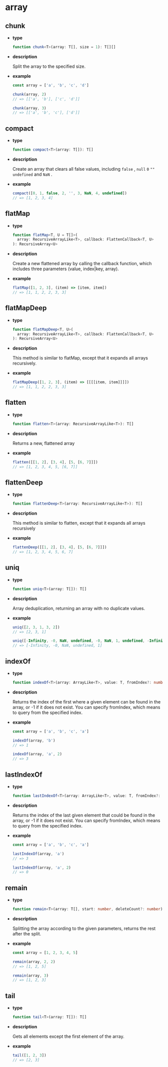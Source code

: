# array

## chunk

- **type**

  ```ts
  function chunk<T>(array: T[], size = 1): T[][]
  ```

- **description**

  Split the array to the specified size.

- **example**

  ```js
  const array = ['a', 'b', 'c', 'd']
  
  chunk(array, 2)
  // => [['a', 'b'], ['c', 'd']]
  
  chunk(array, 3)
  // => [['a', 'b', 'c'], ['d']]
  ```

## compact

- **type**

  ```ts
  function compact<T>(array: T[]): T[]
  ```

- **description**

  Create an array that clears all false values, including `false` , `null` `0` `""` `undefined` and `NaN` .

- **example**

  ```js
  compact([0, 1, false, 2, '', 3, NaN, 4, undefined])
  // => [1, 2, 3, 4]
  ```

## flatMap

- **type**

  ```ts
  function flatMap<T, U = T[]>(
    array: RecursiveArrayLike<T>, callback: FlattenCallback<T, U>
  ): RecursiveArray<U>
  ```

- **description**

  Create a new flattened array by calling the callback function, which includes three parameters (value, index|key, array).

- **example**

  ```js
  flatMap([1, 2, 3], (item) => [item, item])
  // => [1, 1, 2, 2, 3, 3]
  ```

## flatMapDeep

- **type**

  ```ts
  function flatMapDeep<T, U>(
    array: RecursiveArrayLike<T>, callback: FlattenCallback<T, U>
  ): RecursiveArray<U>
  ```

- **description**

  This method is similar to flatMap, except that it expands all arrays recursively.

- **example**

  ```js
  flatMapDeep([1, 2, 3], (item) => [[[[item, item]]]])
  // => [1, 1, 2, 2, 3, 3]
  ```

## flatten

- **type**

  ```ts
  function flatten<T>(array: RecursiveArrayLike<T>): T[]
  ```

- **description**

  Returns a new, flattened array

- **example**

  ```js
  flatten([[1, 2], [3, 4], [5, [6, 7]]])
  // => [1, 2, 3, 4, 5, [6, 7]]
  ```

## flattenDeep

- **type**

  ```ts
  function flattenDeep<T>(array: RecursiveArrayLike<T>): T[]
  ```

- **description**

  This method is similar to flatten, except that it expands all arrays recursively

- **example**

  ```js
  flattenDeep([[1, 2], [3, 4], [5, [6, 7]]])
  // => [1, 2, 3, 4, 5, 6, 7]
  ```

## uniq

- **type**

  ```ts
  function uniq<T>(array: T[]): T[]
  ```

- **description**

  Array deduplication, returning an array with no duplicate values.

- **example**

  ```js
  uniq([2, 3, 1, 3, 2])
  // => [2, 3, 1]
  
  uniq([-Infinity, -0, NaN, undefined, -0, NaN, 1, undefined, -Infinity])
  // => [-Infinity, -0, NaN, undefined, 1]
  ```

## indexOf

- **type**

  ```ts
  function indexOf<T>(array: ArrayLike<T>, value: T, fromIndex?: number): number
  ```

- **description**

  Returns the index of the first where a given element can be found in the array, or -1 if it does not exist. You can specify fromIndex, which means to query from the specified index.

- **example**

  ```js
  const array = ['a', 'b', 'c', 'a']
  
  indexOf(array, 'b')
  // => 1
  
  indexOf(array, 'a', 2)
  // => 3
  ```

## lastIndexOf

- **type**

  ```ts
  function lastIndexOf<T>(array: ArrayLike<T>, value: T, fromIndex?: number): number
  ```

- **description**

  Returns the index of the last given element that could be found in the array, or -1 if it does not exist. You can specify fromIndex, which means to query from the specified index.

- **example**

  ```js
  const array = ['a', 'b', 'c', 'a']
  
  lastIndexOf(array, 'a')
  // => 3
  
  lastIndexOf(array, 'a', 2)
  // => 0
  ```

## remain

- **type**

  ```ts
  function remain<T>(array: T[], start: number, deleteCount?: number): T[]
  ```

- **description**

  Splitting the array according to the given parameters, returns the rest after the split.

- **example**

  ```js
  const array = [1, 2, 3, 4, 5]
  
  remain(array, 2, 2)
  // => [1, 2, 5]
  
  remain(array, 3)
  // => [1, 2, 3]
  ```

## tail

- **type**

  ```ts
  function tail<T>(array: T[]): T[]
  ```

- **description**

  Gets all elements except the first element of the array.

- **example**

  ```js
  tail([1, 2, 3])
  // => [2, 3]
  ```
